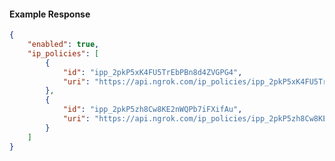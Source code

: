 <!-- Code generated for API Clients. DO NOT EDIT. -->

#### Example Response

```json
{
	"enabled": true,
	"ip_policies": [
		{
			"id": "ipp_2pkP5xK4FU5TrEbPBn8d4ZVGPG4",
			"uri": "https://api.ngrok.com/ip_policies/ipp_2pkP5xK4FU5TrEbPBn8d4ZVGPG4"
		},
		{
			"id": "ipp_2pkP5zh8Cw8KE2nWQPb7iFXifAu",
			"uri": "https://api.ngrok.com/ip_policies/ipp_2pkP5zh8Cw8KE2nWQPb7iFXifAu"
		}
	]
}
```
